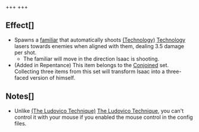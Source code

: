 +++
+++

Effect[]
--------


* Spawns a [familiar](/wiki/Familiar "Familiar") that automatically shoots [(Technology)](/wiki/Technology "Technology") [Technology](/wiki/Technology "Technology") lasers towards enemies when aligned with them, dealing 3.5 damage per shot.
	+ The familiar will move in the direction Isaac is shooting.
* (Added in Repentance) This item belongs to the [Conjoined](/wiki/Conjoined "Conjoined") set. Collecting three items from this set will transform Isaac into a three-faced version of himself.


Notes[]
-------


* Unlike [(The Ludovico Technique)](/wiki/The_Ludovico_Technique "The Ludovico Technique") [The Ludovico Technique](/wiki/The_Ludovico_Technique "The Ludovico Technique"), you can't control it with your mouse if you enabled the mouse control in the config files.



